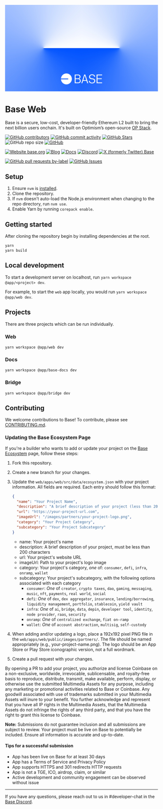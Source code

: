 ![Base](logo.webp)

# Base Web

Base is a secure, low-cost, developer-friendly Ethereum L2 built to bring the next billion users onchain. It's built on Optimism’s open-source [OP Stack](https://stack.optimism.io/).

<!-- Badge row 1 - status -->

[![GitHub contributors](https://img.shields.io/github/contributors/base-org/web)](https://github.com/base-org/web/graphs/contributors)
[![GitHub commit activity](https://img.shields.io/github/commit-activity/w/base-org/web)](https://github.com/base-org/web/graphs/contributors)
[![GitHub Stars](https://img.shields.io/github/stars/base-org/web.svg)](https://github.com/base-org/web/stargazers)
![GitHub repo size](https://img.shields.io/github/repo-size/base-org/web)
[![GitHub](https://img.shields.io/github/license/base-org/web?color=blue)](https://github.com/base-org/web/blob/master/LICENSE.md)

<!-- Badge row 2 - links and profiles -->

[![Website base.org](https://img.shields.io/website-up-down-green-red/https/base.org.svg)](https://base.org)
[![Blog](https://img.shields.io/badge/blog-up-green)](https://base.mirror.xyz/)
[![Docs](https://img.shields.io/badge/docs-up-green)](https://docs.base.org/)
[![Discord](https://img.shields.io/discord/1067165013397213286?label=discord)](https://base.org/discord)
[![X (formerly Twitter) Base](https://img.shields.io/twitter/follow/Base?style=social&label=X%20%28formerly%20Twitter%29)](https://x.com/Base)

<!-- Badge row 3 - detailed status -->

[![GitHub pull requests by-label](https://img.shields.io/github/issues-pr-raw/base-org/web)](https://github.com/base-org/web/pulls)
[![GitHub Issues](https://img.shields.io/github/issues-raw/base-org/web.svg)](https://github.com/base-org/web/issues)

## Setup

1. Ensure `nvm` is [installed](https://github.com/nvm-sh/nvm#install--update-script).
2. Clone the repository.
3. If `nvm` doesn't auto-load the Node.js environment when changing to the repo directory, run `nvm use`.
4. Enable Yarn by running `corepack enable`.

## Getting started

After cloning the repository begin by installing dependencies at the root.

```shell
yarn
yarn build
```

## Local development

To start a development server on localhost, run `yarn workspace @app/<project> dev`.

For example, to start the `web` app locally, you would run `yarn workspace @app/web dev`.

## Projects

There are three projects which can be run individually.

### Web

```
yarn workspace @app/web dev
```

### Docs

```
yarn workspace @app/base-docs dev
```

### Bridge

```
yarn workspace @app/bridge dev
```

## Contributing

We welcome contributions to Base! To contribute, please see [CONTRIBUTING.md](CONTRIBUTING.md).

### Updating the Base Ecosystem Page

If you're a builder who wants to add or update your project on the [Base Ecosystem](https://base.org/ecosystem) page, follow these steps:

1. Fork this repository.

2. Create a new branch for your changes.

3. Update the `web/apps/web/src/data/ecosystem.json` with your project information. All fields are required. Each entry should follow this format:

   ```json
   {
     "name": "Your Project Name",
     "description": "A brief description of your project (less than 200 characters)",
     "url": "https://your-project-url.com",
     "imageUrl": "/images/partners/your-project-logo.png",
     "category": "Your Project Category",
     "subcategory": "Your Project Subcategory"
   }
   ```

   - name: Your project's name
   - description: A brief description of your project, must be less than 200 characters
   - url: Your project's website URL
   - imageUrl: Path to your project's logo image
   - category: Your project's category, _one_ of: `consumer`, `defi`, `infra`, `onramp`, `wallet`
   - subcategory: Your project's subcategory, with the following options associated with each category
      - `consumer`: _One_ of `creator`, `crypto taxes`, `dao`, `gaming`, `messaging`, `music`, `nft`, `payments`, `real world`, `social`
      - `defi`: _One_ of `dex`, `dex aggregator`, `insurance`, `lending/borrowing`, `liquidity management`, `portfolio`, `stablecoin`, `yield vault`
      - `infra`: _One_ of `ai`, `bridge`, `data`, `depin`, `developer tool`, `identity`, `node provider`, `raas`, `security`
      - `onramp`: _One_ of `centralized exchange`, `fiat on-ramp`
      - `wallet`: _One_ of `account abstraction`, `multisig`, `self-custody`

4. When adding and/or updating a logo, place a 192x192 pixel PNG file in the `web/apps/web/public/images/partners/`. The file should be named appropriately (e.g., your-project-name.png). The logo should be an App Store or Play Store iconographic version, not a full wordmark.

5. Create a pull request with your changes.

By opening a PR to add your project, you authorize and license Coinbase on a non-exclusive, worldwide, irrevocable, sublicensable, and royalty-free basis to reproduce, distribute, transmit, make available, perform, display, or otherwise use the submitted Multimedia Assets for any purpose, including any marketing or promotional activities related to Base or Coinbase. Any goodwill associated with use of trademarks submitted in your Multimedia Assets will inure to your benefit. You further acknowledge and represent that you have all IP rights in the Multimedia Assets, that the Multimedia Assets do not infringe the rights of any third party, and that you have the right to grant this license to Coinbase.

**Note:** Submissions do not guarantee inclusion and all submissions are subject to review. Your project must be live on Base to potentially be included. Ensure all information is accurate and up-to-date.

#### Tips for a successful submission

- App has been live on Base for at least 30 days
- App has a Terms of Service and Privacy Policy
- App supports HTTPS and 301 redirects HTTP requests
- App is not a TGE, ICO, airdrop, claim, or similar
- Active development and community engagement can be observed without issue

---

If you have any questions, please reach out to us in #developer-chat in the [Base Discord](https://base.org/discord).
